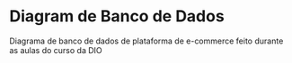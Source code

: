 # Diagram de Banco de Dados
Diagrama de banco de dados de plataforma de e-commerce feito durante as aulas do curso da DIO
